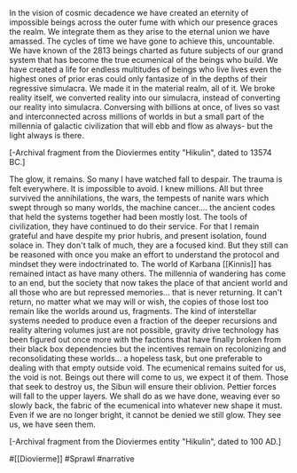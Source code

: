 In the vision of cosmic decadence we have created an eternity of impossible beings across the outer fume with which our presence graces the realm. We integrate them as they arise to the eternal union we have amassed. The cycles of time we have gone to achieve this, uncountable. We have known of the 2813 beings charted as future subjects of our grand system that has become the true ecumenical of the beings who build. We have created a life for endless multitudes of beings who live lives even the highest ones of prior eras could only fantasize of in the depths of their regressive simulacra. We made it in the material realm, all of it. We broke reality itself, we converted reality into our simulacra, instead of converting our reality into simulacra. Conversing with billions at once, of lives so vast and interconnected across millions of worlds in but a small part of the millennia of galactic civilization that will ebb and flow as always- but the light always is there.

[-Archival fragment from the Dioviermes entity "Hikulin", dated to 13574 BC.]

The glow, it remains. So many I have watched fall to despair. The trauma is felt everywhere. It is impossible to avoid. I knew millions. All but three survived the annihilations, the wars, the tempests of nanite wars which swept through so many worlds, the machine cancer.... the ancient codes that held the systems together had been mostly lost. The tools of civilization, they have continued to do their service. For that I remain grateful and have despite my prior hubris, and present isolation, found solace in. They don't talk of much, they are a focused kind. But they still can be reasoned with once you make an effort to understand the protocol and mindset they were indoctrinated to. The world of Karbana [[Kinnis]] has remained intact as have many others. The millennia of wandering has come to an end, but the society that now takes the place of that ancient world and all those who are but repressed memories... that is never returning. It can't return, no matter what we may will or wish, the copies of those lost too remain like the worlds around us, fragments. The kind of interstellar systems needed to produce even a fraction of the deeper recursions and reality altering volumes just are not possible, gravity drive technology has been figured out once more with the factions that have finally broken from their black box dependencies but the incentives remain on recolonizing and reconsolidating these worlds... a hopeless task, but one preferable to dealing with that empty outside void. The ecumenical remains suited for us, the void is not. Beings out there will come to us, we expect it of them. Those that seek to destroy us, the Sibun will ensure their oblivion. Pettier forces will fall to the upper layers. We shall do as we have done, weaving ever so slowly back, the fabric of the ecumenical into whatever new shape it must. Even if we are no longer bright, it cannot be denied we still glow. They see us, we have seen them.

[-Archival fragment from the Dioviermes entity "Hikulin", dated to 100 AD.]

#[[Diovierme]]
#Sprawl 
#narrative 
